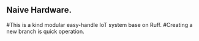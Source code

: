 ## Naive Hardware.

#This is a kind modular easy-handle IoT system base on Ruff.
#Creating a new branch is quick operation.
